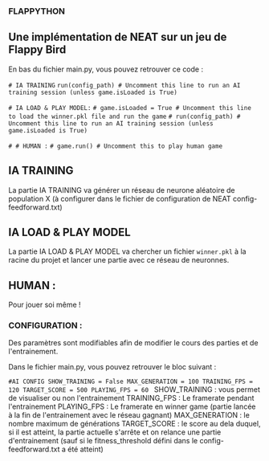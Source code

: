### FLAPPYTHON
## Une implémentation de NEAT sur un jeu de Flappy Bird

En bas du fichier main.py, vous pouvez retrouver ce code : 

`# IA TRAINING`
`run(config_path) # Uncomment this line to run an AI training session (unless game.isLoaded is True)`

`# IA LOAD & PLAY MODEL:`
`# game.isLoaded = True # Uncomment this line to load the winner.pkl file and run the game`
`# run(config_path) # Uncomment this line to run an AI training session (unless game.isLoaded is True)`

`# # HUMAN :`
`# game.run() # Uncomment this to play human game`

## IA TRAINING
La partie IA TRAINING va générer un réseau de neurone aléatoire de population X (à configurer dans le fichier de configuration de NEAT config-feedforward.txt)
## IA LOAD & PLAY MODEL
La partie IA LOAD & PLAY MODEL va chercher un fichier `winner.pkl` à la racine du projet et lancer une partie avec ce réseau de neuronnes. 
## HUMAN :
Pour jouer soi même !

### CONFIGURATION :

Des paramètres sont modifiables afin de modifier le cours des parties et de l'entrainement. 

Dans le fichier main.py, vous pouvez retrouver le bloc suivant : 

`#AI CONFIG
SHOW_TRAINING = False
MAX_GENERATION = 100
TRAINING_FPS = 120
TARGET_SCORE = 500
PLAYING_FPS = 60
`
SHOW_TRAINING : vous permet de visualiser ou non l'entrainement
TRAINING_FPS : Le framerate pendant l'entrainement
PLAYING_FPS : Le framerate en winner game (partie lancée à la fin de l'entrainement avec le réseau gagnant)
MAX_GENERATION : le nombre maximum de générations 
TARGET_SCORE : le score au dela duquel, si il est atteint, la partie actuelle s'arrête et on relance une partie d'entrainement (sauf si le fitness_threshold défini dans le config-feedforward.txt a été atteint)
